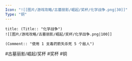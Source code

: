 ```yaml
---
Icon: "![[图片/游戏攻略/古墓丽影/崛起/奖杯/化学战争.png|30]]"
Type: "铜"
---
```

```ad-common-bronze-trophy
title: (Title:: "化学战争")
![[图片/游戏攻略/古墓丽影/崛起/奖杯/化学战争.png|100]]

(Comment:: "使用 1 支毒药箭矢杀死 5 个敌人")
```

#古墓丽影/崛起/奖杯 #奖杯 #铜
